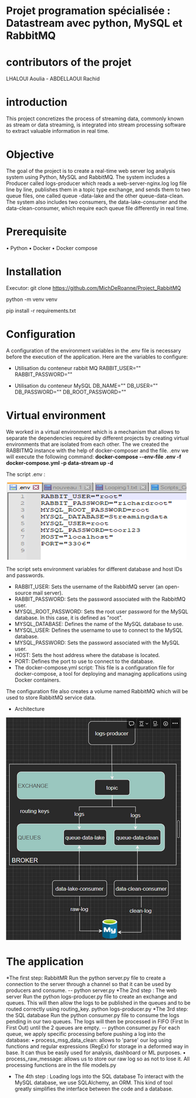 # Projet programation spécialisée : Datastream avec python, MySQL et RabbitMQ 

# contributors of the projet
LHALOUI Aoulia - ABDELLAOUI Rachid

# introduction
This project concretizes the process of streaming data, commonly known as stream or data streaming,
is integrated into stream processing software to extract valuable information in real time.

# Objective  
The goal of the project is to create a real-time web server log analysis system using Python, MySQL and RabbitMQ. 
The system includes a Producer called logs-producer which reads a web-server-nginx.log log file line by line, publishes them in a topic type exchange, 
and sends them to two queue files, one called queue -data-lake and the other queue-data-clean.
The system also includes two consumers, the data-lake-consumer and the data-clean-consumer, which require each queue file differently in real time.

 # Prerequisite
•	Python
•	Docker
•	Docker compose

# Installation

Executor:
git clone https://github.com/MichDeRoanne/Project_RabbitMQ

python -m venv venv

pip install -r requirements.txt

# Configuration
A configuration of the environment variables in the .env file is necessary before the execution of the application.
Here are the variables to configure:
* Utilisation du conteneur rabbit MQ
RABBIT_USER=""   
RABBIT_PASSWORD=""

* Utilisation du conteneur MySQL
DB_NAME=""
DB_USER=""
DB_PASSWORD=""
DB_ROOT_PASSWORD=""

# Virtual environment
We worked in a virtual environment which is a mechanism that allows to separate the dependencies required by different projects by creating virtual environments that are isolated from each other.
The we created the RABBITMQ instance with the help of docker-composer and the file. .env we will execute the following command: __docker-compose --env-file .env -f docker-compose.yml -p data-stream up -d__

The script .env :

[<img src="Picture2.PNG" alt="Superset">](Picture2.PNG)

The script sets environment variables for different database and host IDs and passwords.
- RABBIT_USER: Sets the username of the RabbitMQ server (an open-source mail server).
- RABBIT_PASSWORD: Sets the password associated with the RabbitMQ user.
- MYSQL_ROOT_PASSWORD: Sets the root user password for the MySQL database. In this case, it is defined as "root".
- MYSQL_DATABASE: Defines the name of the MySQL database to use.
- MYSQL_USER: Defines the username to use to connect to the MySQL database.
- MYSQL_PASSWORD: Sets the password associated with the MySQL user.
- HOST: Sets the host address where the database is located.
- PORT: Defines the port to use to connect to the database.
- The docker-compose.yml script: This file is a configuration file for docker-compose, a tool for deploying and managing applications using Docker containers.

 The configuration file also creates a volume named RabbitMQ which will be used to store RabbitMQ service data.

* Architecture 

[<img src="Picture1.PNG" alt="Superset">](Picture1.PNG)


# The application
*The first step: RabbitMR
Run the python server.py file to create a connection to the server through a channel so that it can be used by producers and consume.
-- python server.py
*The 2nd step :  The web server
Run the python logs-producer.py file to create an exchange and queues. 
This will then allow the logs to be published in the queues and to be routed correctly using routing_key.
python logs-producer.py
*The 3rd step: the SQL database
Run the python consumer.py file to consume the logs pending in our two queues.
The logs will then be processed in FIFO (First In First Out) until the 2 queues are empty.
-- python consumer.py
For each queue, we apply specific processing before pushing a log into the database:
•	process_msg_data_clean: allows to 'parse' our log using functions and regular expressions (RegEx) for storage in a deformed way in base.
    It can thus be easily used for analysis, dashboard or ML purposes.
•	process_raw_message: allows us to store our raw log so as not to lose it.
    All processing functions are in the file models.py

* The 4th step :  Loading logs into the SQL database
To interact with the MySQL database, we use SQLAlchemy, an ORM. This kind of tool greatly simplifies the interface between the code and a database.

